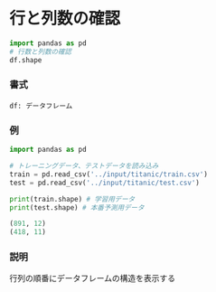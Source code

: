 # 行と列数の確認

```python
import pandas as pd
# 行数と列数の確認
df.shape
```

### 書式

	df: データフレーム

### 例

```python
import pandas as pd

# トレーニングデータ、テストデータを読み込み
train = pd.read_csv('../input/titanic/train.csv')
test = pd.read_csv('../input/titanic/test.csv')

print(train.shape) # 学習用データ
print(test.shape) # 本番予測用データ
```

```python
(891, 12)
(418, 11)
```

### 説明
行列の順番にデータフレームの構造を表示する
